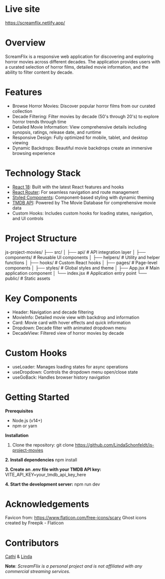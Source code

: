 # Live site

https://screamflix.netlify.app/

# Overview

ScreamFlix is a responsive web application for discovering and exploring horror movies across different decades. The application provides users with a curated selection of horror films, detailed movie information, and the ability to filter content by decade.

# Features

- Browse Horror Movies: Discover popular horror films from our curated collection
- Decade Filtering: Filter movies by decade (50's through 20's) to explore horror trends through time
- Detailed Movie Information: View comprehensive details including synopsis, ratings, release date, and runtime
- Responsive Design: Fully optimized for mobile, tablet, and desktop viewing
- Dynamic Backdrops: Beautiful movie backdrops create an immersive browsing experience

# Technology Stack

- [React 18](https://reactjs.org/): Built with the latest React features and hooks
- [React Router](https://reactrouter.com/): For seamless navigation and route management
- [Styled Components](https://styled-components.com/): Component-based styling with dynamic theming
- [TMDB API](https://www.themoviedb.org/documentation/api): Powered by The Movie Database for comprehensive movie data
- Custom Hooks: Includes custom hooks for loading states, navigation, and UI controls

# Project Structure

js-project-movies/
├── src/
│ ├── api/ # API integration layer
│ ├── components/ # Reusable UI components
│ ├── helpers/ # Utility and helper functions
│ ├── hooks/ # Custom React hooks
│ ├── pages/ # Page-level components
│ ├── styles/ # Global styles and theme
│ ├── App.jsx # Main application component
│ └── index.jsx # Application entry point
└── public/ # Static assets

# Key Components

- Header: Navigation and decade filtering
- MovieInfo: Detailed movie view with backdrop and information
- Card: Movie card with hover effects and quick information
- Dropdown: Decade filter with animated dropdown menu
- DecadeView: Filtered view of horror movies by decade

# Custom Hooks

- useLoader: Manages loading states for async operations
- useDropdown: Controls the dropdown menu open/close state
- useGoBack: Handles browser history navigation

# Getting Started

**Prerequisites**

- Node.js (v14+)
- npm or yarn

**Installation**

1. Clone the repository:
   git clone https://github.com/LindaSchonfeldt/js-project-movies

**2. Install dependencies**
npm install

**3. Create an .env file with your TMDB API key:**
VITE_API_KEY=your_tmdb_api_key_here

**4. Start the development server:**
npm run dev

# Acknowledgements

Favicon from: https://www.flaticon.com/free-icons/scary
Ghost icons created by Freepik - Flaticon

# Contributors

[Cathi](https://github.com/violacathrine) & [Linda](https://github.com/LindaSchonfeldt)

**Note**: _ScreamFlix is a personal project and is not affiliated with any commercial streaming services._
